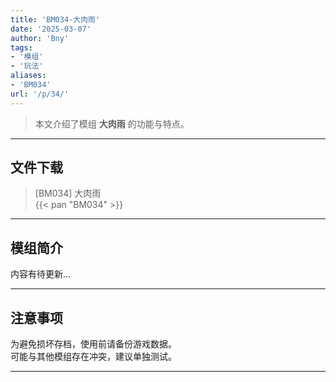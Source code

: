 ```yaml
---
title: 'BM034-大肉雨'
date: '2025-03-07'
author: 'Bny'
tags:
- '模组'
- '玩法'
aliases:
- 'BM034'
url: '/p/34/'
---
```


> 本文介绍了模组 **大肉雨** 的功能与特点。

---

## 文件下载

> [BM034] 大肉雨  
{{< pan "BM034" >}}  

---

## 模组简介

>  
内容有待更新...  

---

## 注意事项

>  
为避免损坏存档，使用前请备份游戏数据。  
可能与其他模组存在冲突，建议单独测试。  

---

